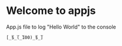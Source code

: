 Welcome to appjs
=================

 App.js file to log "Hello World" to the console

	[̲̅$̲̅(̲̅100)̲̅$̲̅]

